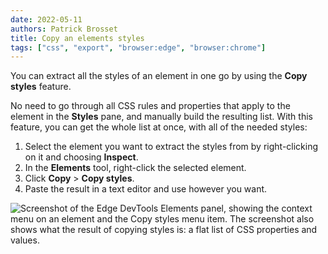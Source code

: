```yaml
---
date: 2022-05-11
authors: Patrick Brosset
title: Copy an elements styles
tags: ["css", "export", "browser:edge", "browser:chrome"]
---
```


You can extract all the styles of an element in one go by using the **Copy styles** feature.

No need to go through all CSS rules and properties that apply to the element in the **Styles** pane, and manually build the resulting list. With this feature, you can get the whole list at once, with all of the needed styles:

1. Select the element you want to extract the styles from by right-clicking on it and choosing **Inspect**.
1. In the **Elements** tool, right-click the selected element.
1. Click **Copy** > **Copy styles**.
1. Paste the result in a text editor and use however you want.

![Screenshot of the Edge DevTools Elements panel, showing the context menu on an element and the Copy styles menu item. The screenshot also shows what the result of copying styles is: a flat list of CSS properties and values.](/assets/img/copy-element-styles.png)
